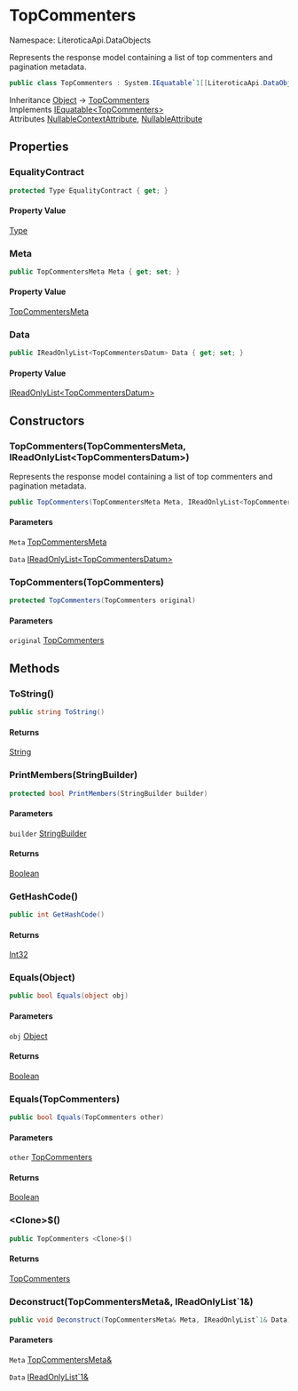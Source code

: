 # TopCommenters

Namespace: LiteroticaApi.DataObjects

Represents the response model containing a list of top commenters and pagination metadata.

```csharp
public class TopCommenters : System.IEquatable`1[[LiteroticaApi.DataObjects.TopCommenters, LiteroticaApi, Version=1.0.0.0, Culture=neutral, PublicKeyToken=null]]
```

Inheritance [Object](https://docs.microsoft.com/en-us/dotnet/api/system.object) → [TopCommenters](./literoticaapi/dataobjects/topcommenters.md)<br>
Implements [IEquatable&lt;TopCommenters&gt;](https://docs.microsoft.com/en-us/dotnet/api/system.iequatable-1)<br>
Attributes [NullableContextAttribute](./system/runtime/compilerservices/nullablecontextattribute.md), [NullableAttribute](./system/runtime/compilerservices/nullableattribute.md)

## Properties

### **EqualityContract**

```csharp
protected Type EqualityContract { get; }
```

#### Property Value

[Type](https://docs.microsoft.com/en-us/dotnet/api/system.type)<br>

### **Meta**

```csharp
public TopCommentersMeta Meta { get; set; }
```

#### Property Value

[TopCommentersMeta](./literoticaapi/dataobjects/topcommentersmeta.md)<br>

### **Data**

```csharp
public IReadOnlyList<TopCommentersDatum> Data { get; set; }
```

#### Property Value

[IReadOnlyList&lt;TopCommentersDatum&gt;](https://docs.microsoft.com/en-us/dotnet/api/system.collections.generic.ireadonlylist-1)<br>

## Constructors

### **TopCommenters(TopCommentersMeta, IReadOnlyList&lt;TopCommentersDatum&gt;)**

Represents the response model containing a list of top commenters and pagination metadata.

```csharp
public TopCommenters(TopCommentersMeta Meta, IReadOnlyList<TopCommentersDatum> Data)
```

#### Parameters

`Meta` [TopCommentersMeta](./literoticaapi/dataobjects/topcommentersmeta.md)<br>

`Data` [IReadOnlyList&lt;TopCommentersDatum&gt;](https://docs.microsoft.com/en-us/dotnet/api/system.collections.generic.ireadonlylist-1)<br>

### **TopCommenters(TopCommenters)**

```csharp
protected TopCommenters(TopCommenters original)
```

#### Parameters

`original` [TopCommenters](./literoticaapi/dataobjects/topcommenters.md)<br>

## Methods

### **ToString()**

```csharp
public string ToString()
```

#### Returns

[String](https://docs.microsoft.com/en-us/dotnet/api/system.string)<br>

### **PrintMembers(StringBuilder)**

```csharp
protected bool PrintMembers(StringBuilder builder)
```

#### Parameters

`builder` [StringBuilder](https://docs.microsoft.com/en-us/dotnet/api/system.text.stringbuilder)<br>

#### Returns

[Boolean](https://docs.microsoft.com/en-us/dotnet/api/system.boolean)<br>

### **GetHashCode()**

```csharp
public int GetHashCode()
```

#### Returns

[Int32](https://docs.microsoft.com/en-us/dotnet/api/system.int32)<br>

### **Equals(Object)**

```csharp
public bool Equals(object obj)
```

#### Parameters

`obj` [Object](https://docs.microsoft.com/en-us/dotnet/api/system.object)<br>

#### Returns

[Boolean](https://docs.microsoft.com/en-us/dotnet/api/system.boolean)<br>

### **Equals(TopCommenters)**

```csharp
public bool Equals(TopCommenters other)
```

#### Parameters

`other` [TopCommenters](./literoticaapi/dataobjects/topcommenters.md)<br>

#### Returns

[Boolean](https://docs.microsoft.com/en-us/dotnet/api/system.boolean)<br>

### **&lt;Clone&gt;$()**

```csharp
public TopCommenters <Clone>$()
```

#### Returns

[TopCommenters](./literoticaapi/dataobjects/topcommenters.md)<br>

### **Deconstruct(TopCommentersMeta&, IReadOnlyList`1&)**

```csharp
public void Deconstruct(TopCommentersMeta& Meta, IReadOnlyList`1& Data)
```

#### Parameters

`Meta` [TopCommentersMeta&](./literoticaapi/dataobjects/topcommentersmeta&.md)<br>

`Data` [IReadOnlyList`1&](https://docs.microsoft.com/en-us/dotnet/api/system.collections.generic.ireadonlylist-1&)<br>
